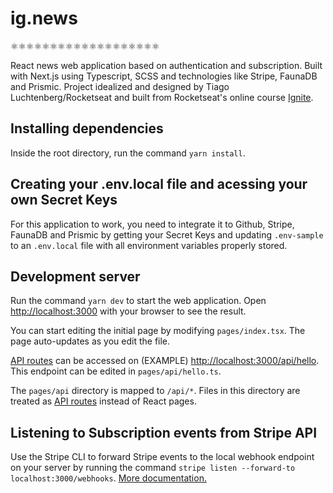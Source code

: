 # ig.news

⚛️⚛️⚛️⚛️⚛️⚛️⚛️⚛️⚛️⚛️⚛️⚛️⚛️⚛️⚛️⚛️⚛️⚛️⚛️

React news web application based on authentication and subscription. Built with Next.js using Typescript, SCSS and technologies like Stripe, FaunaDB and Prismic. Project idealized and designed by Tiago Luchtenberg/Rocketseat and built from Rocketseat's online course [Ignite](https://www.rocketseat.com.br/ignite).

## Installing dependencies

Inside the root directory, run the command `yarn install`.

## Creating your .env.local file and acessing your own Secret Keys

For this application to work, you need to integrate it to Github, Stripe, FaunaDB and Prismic by getting your Secret Keys and updating `.env-sample` to an `.env.local` file with all environment variables properly stored.

## Development server

Run the command `yarn dev` to start the web application. Open [http://localhost:3000](http://localhost:3000) with your browser to see the result.

You can start editing the initial page by modifying `pages/index.tsx`. The page auto-updates as you edit the file.

[API routes](https://nextjs.org/docs/api-routes/introduction) can be accessed on (EXAMPLE) [http://localhost:3000/api/hello](http://localhost:3000/api/hello). This endpoint can be edited in `pages/api/hello.ts`.

The `pages/api` directory is mapped to `/api/*`. Files in this directory are treated as [API routes](https://nextjs.org/docs/api-routes/introduction) instead of React pages.

## Listening to Subscription events from Stripe API

Use the Stripe CLI to forward Stripe events to the local webhook endpoint on your server by running the command `stripe listen --forward-to localhost:3000/webhooks`. [More documentation.](https://stripe.com/docs/stripe-cli/webhooks)

